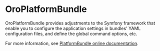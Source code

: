 # OroPlatformBundle

OroPlatformBundle provides adjustments to the Symfony framework that enable you to configure the application settings in bundles' YAML configuration files, and define the global command options, etc.

For more information, see [PlatformBundle online documentation](https://doc.oroinc.com/backend/bundles/platform/PlatformBundle/).